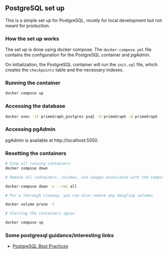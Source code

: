## PostgreSQL set up

This is a simple set up for PostgreSQL, mostly for local development but not meant for production.

### How the set up works

The set up is done using docker compose. The `docker-compose.yml` file contains the configuration for the PostgreSQL container and pgAdmin.

On initialization, the PostgreSQL container will run the `init.sql` file, which creates the `checkpoints` table and the necessary indexes.

### Running the container

```bash
docker compose up
```

### Accessing the database

```bash
docker exec -it primeGraph_postgres psql -U primeGraph -d primeGraph
```

### Accessing pgAdmin

pgAdmin is available at http://localhost:5050.

### Resetting the containers

```bash
# Stop all running containers
docker compose down

# Remove all containers, volumes, and images associated with the compose file

docker-compose down -v --rmi all

# For a thorough cleanup, you can also remove any dangling volumes

docker volume prune -f

# Starting the containers again

docker compose up
```

### Some postgresql guidance/interesting links

- [PostgreSQL Best Practices](https://wiki.postgresql.org/wiki/Don%27t_Do_This?&aid=recqNQC2McEJ8qXlo&_bhlid=b8182506d1c9ebc506f9897c68711ddc31426e2d#Don.27t_use_varchar.28n.29_by_default)
